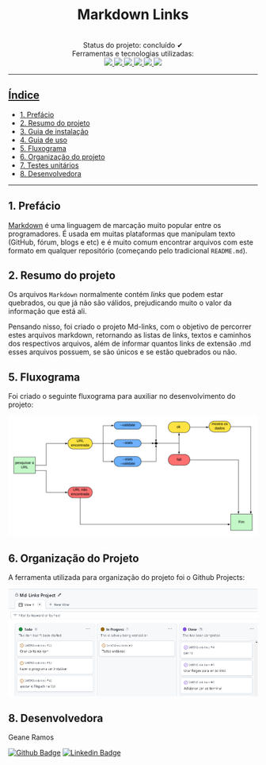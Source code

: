 <div align="center">

# Markdown Links
</div>

<div align="center">
  <br>
  Status do projeto: concluído ✔ <br>
 Ferramentas e tecnologias utilizadas: <br>

  <a href="https://nodejs.org/en">
  <img src="https://skillicons.dev/icons?i=nodejs"/>
  <a href="https://developer.mozilla.org/en-US/docs/Learn/JavaScript/First_steps/What_is_JavaScript">
  <img src="https://skillicons.dev/icons?i=js"/>
  <a href="https://jestjs.io/pt-BR/">
  <img src="https://skillicons.dev/icons?i=jest"/>
   <a href="https://git-scm.com/">
  <img src="https://skillicons.dev/icons?i=git"/>
  <a href="https://github.com/">
  <img src="https://skillicons.dev/icons?i=github"/>
  <a href="https://code.visualstudio.com/">
  <img src="https://skillicons.dev/icons?i=vscode"/>
  
  </div>

---
## Índice

* [1. Prefácio](#1-prefácio)
* [2. Resumo do projeto](#2-resumo-do-projeto)
* [3. Guia de instalação]()
* [4. Guia de uso]()
* [5. Fluxograma](#5-fluxograma)
* [6. Organização do projeto](#6-organização-do-projeto)
* [7. Testes unitários]()
* [8. Desenvolvedora](#8-desenvolvedora)

***

## 1. Prefácio

[Markdown](https://pt.wikipedia.org/wiki/Markdown) é uma linguagem de marcação
muito popular entre os programadores. É usada em muitas plataformas que
manipulam texto (GitHub, fórum, blogs e etc) e é muito comum encontrar arquivos
com este formato em qualquer repositório (começando pelo tradicional
`README.md`).


## 2. Resumo do projeto

Os arquivos `Markdown` normalmente contém _links_ que podem estar
quebrados, ou que já não são válidos, prejudicando muito o valor da informação que está ali. 

Pensando nisso, foi criado o projeto Md-links, com o objetivo de percorrer estes arquivos markdown, retornando as listas de links, textos e caminhos dos respectivos arquivos, além de informar quantos links de extensão .md esses arquivos possuem, se são únicos e se estão quebrados ou não.

## 5. Fluxograma

Foi criado o seguinte fluxograma para auxiliar no desenvolvimento do projeto:
<div align="center">
<img src="src/images/fluxograma.png" width="600em"/>
</div>

## 6. Organização do Projeto

A ferramenta utilizada para organização do projeto foi o Github Projects:
<div align="center">
<img src="src/images/github-projects.PNG" width="600em"/>
</div>


## 8. Desenvolvedora
Geane Ramos 

[![Github Badge](https://img.shields.io/badge/-Github-000?style=flat-square&logo=Github&logoColor=white&link)](https://github.com/geanemr) [![Linkedin Badge](https://img.shields.io/badge/-LinkedIn-blue?style=flat-square&logo=Linkedin&logoColor=white&link)](https://www.linkedin.com/in/geane-moraes-ramos/)


